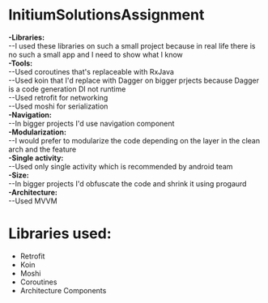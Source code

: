 # InitiumSolutionsAssignment
**-Libraries:**<br/>
  --I used these libraries on such a small project because in real life there is no such a small app and I need to show what I know<br/>
**-Tools:**<br/>
  --Used coroutines that's replaceable with RxJava<br/>
  --Used koin that I'd replace with Dagger on bigger prjects because Dagger is a code generation DI not runtime<br/>
  --Used retrofit for networking<br/>
  --Used moshi for serialization<br/>
**-Navigation:**<br/>
  --In bigger projects I'd use navigation component<br/>
**-Modularization:**<br/>
  --I would prefer to modularize the code depending on the layer in the clean arch and the feature<br/>
**-Single activity:**<br/>
  --Used only single activity which is recommended by android team<br/>
**-Size:**<br/>
  --In bigger projects I'd obfuscate the code and shrink it using progaurd<br/>
**-Architecture:**<br/>
  --Used MVVM
# Libraries used:<br/>
*  Retrofit
*  Koin
*  Moshi
*  Coroutines
*  Architecture Components
